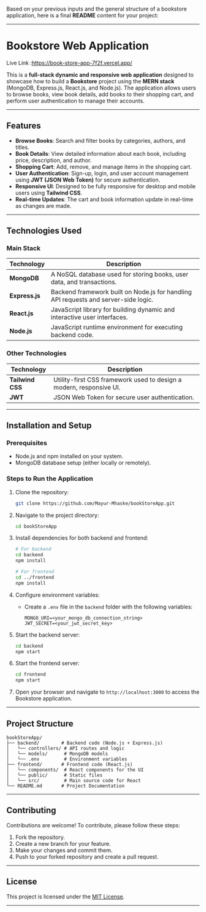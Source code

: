 Based on your previous inputs and the general structure of a bookstore application, here is a final **README** content for your project:

---

# **Bookstore Web Application**

Live Link :https://book-store-app-7f2f.vercel.app/

This is a **full-stack dynamic and responsive web application** designed to showcase how to build a **Bookstore** project using the **MERN stack** (MongoDB, Express.js, React.js, and Node.js). The application allows users to browse books, view book details, add books to their shopping cart, and perform user authentication to manage their accounts.

---

## **Features**
- **Browse Books**: Search and filter books by categories, authors, and titles.
- **Book Details**: View detailed information about each book, including price, description, and author.
- **Shopping Cart**: Add, remove, and manage items in the shopping cart.
- **User Authentication**: Sign-up, login, and user account management using **JWT (JSON Web Token)** for secure authentication.
- **Responsive UI**: Designed to be fully responsive for desktop and mobile users using **Tailwind CSS**.
- **Real-time Updates**: The cart and book information update in real-time as changes are made.

---

## **Technologies Used**

### **Main Stack**
| Technology      | Description                                  |
|-----------------|----------------------------------------------|
| **MongoDB**     | A NoSQL database used for storing books, user data, and transactions. |
| **Express.js**  | Backend framework built on Node.js for handling API requests and server-side logic. |
| **React.js**    | JavaScript library for building dynamic and interactive user interfaces. |
| **Node.js**     | JavaScript runtime environment for executing backend code. |

### **Other Technologies**
| Technology      | Description                                  |
|-----------------|----------------------------------------------|
| **Tailwind CSS**| Utility-first CSS framework used to design a modern, responsive UI. |
| **JWT**         | JSON Web Token for secure user authentication. |

---

## **Installation and Setup**

### **Prerequisites**
- Node.js and npm installed on your system.
- MongoDB database setup (either locally or remotely).

### **Steps to Run the Application**
1. Clone the repository:
   ```bash
   git clone https://github.com/Mayur-Mhaske/bookStoreApp.git
   ```
2. Navigate to the project directory:
   ```bash
   cd bookStoreApp
   ```
3. Install dependencies for both backend and frontend:
   ```bash
   # For backend
   cd backend
   npm install

   # For frontend
   cd ../frontend
   npm install
   ```
4. Configure environment variables:
   - Create a `.env` file in the `backend` folder with the following variables:
     ```env
     MONGO_URI=<your_mongo_db_connection_string>
     JWT_SECRET=<your_jwt_secret_key>
     ```
5. Start the backend server:
   ```bash
   cd backend
   npm start
   ```
6. Start the frontend server:
   ```bash
   cd frontend
   npm start
   ```

7. Open your browser and navigate to `http://localhost:3000` to access the Bookstore application.

---

## **Project Structure**
```
bookStoreApp/
├── backend/        # Backend code (Node.js + Express.js)
│   └── controllers/ # API routes and logic
│   └── models/      # MongoDB models
│   └── .env         # Environment variables
├── frontend/       # Frontend code (React.js)
│   └── components/  # React components for the UI
│   └── public/      # Static files
│   └── src/         # Main source code for React
└── README.md       # Project Documentation
```

---

## **Contributing**
Contributions are welcome! To contribute, please follow these steps:
1. Fork the repository.
2. Create a new branch for your feature.
3. Make your changes and commit them.
4. Push to your forked repository and create a pull request.

---

## **License**
This project is licensed under the [MIT License](LICENSE).

---


